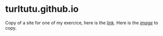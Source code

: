 # turltutu.github.io
Copy of a site for one of my exercice, here is the [link](turlututu.github.io).
Here is the [*image*](https://github.com/becodeorg/Swartz-9/blob/main/1.The-Field/8.Html-CSS/progressive-enhancement/turlututu.png) to copy.
